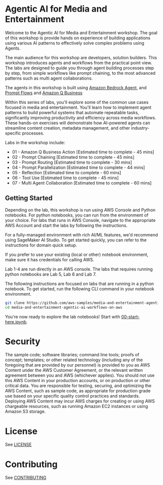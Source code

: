 # Agentic AI for Media and Entertainment

Welcome to the Agentic AI for Media and Entertainment workshop. The goal of this workshop is provide hands on experience of building applications using various AI patterns to effectively solve complex problems using Agents. 

The main audience for this workshop are developers, solution builders. This workshop introduces agents and workflows from the practical point view. The labs are designed to guide you through agent building processes step by step, from simple workflows like prompt chaining, to the most advanced patterns such as multi agent collaborations. 

The agents in this workshop is built using [Amazon Bedrock Agent](https://docs.aws.amazon.com/bedrock/latest/userguide/agents.html), and [Prompt Flows](https://docs.aws.amazon.com/bedrock/latest/userguide/flows.html) and [Amazon Q Business](https://aws.amazon.com/q/business/)

Within this series of labs, you'll explore some of the common use cases focused in media and entertainment. You'll learn how to implement agent patterns to build powerful systems that automate repeatable tasks, significantly improving productivity and efficiency across media workflows. These hands-on exercises will demonstrate how AI-powered agents can streamline content creation, metadata management, and other industry-specific processes.

Labs in the workshop include:

- 01 - Amazon Q Business Action [Estimated time to complete - 45 mins] 
- 02 - Prompt Chaining [Estimated time to complete - 45 mins]
- 03 - Prompt Routing [Estimated time to complete - 30 mins]
- 04 - Prompt Parallelization [Estimated time to complete - 44 mins]
- 05 - Reflection [Estimated time to complete - 60 mins]
- 06 - Tool Use [Estimated time to complete - 45 mins]
- 07 - Multi Agent Collaboration [Estimated time to complete - 60 mins]

## Getting Started
Depending on the lab, this workshop is run using AWS Console and Python notebooks. For python notebooks, you can run from the environment of your choice. For labs that runs in AWS Console, navigate to the appropriate AWS Account and start the labs by following the instructions.

For a fully-managed environment with rich AI/ML features, we'd recommend using SageMaker AI Studio. To get started quickly, you can refer to the instructions for domain quick setup.

If you prefer to use your existing (local or other) notebook environment, make sure it has credentials for calling AWS.

Lab 1-4 are run directly in an AWS console. The labs that requires running python notebooks are Lab 5, Lab 6 and Lab 7. 

The following instructions are focused on labs that are running in a python notebook.
To get started, run the following CLI command in your notebook environment.

```bash
git clone https://github.com/aws-samples/media-and-entertainment-agentic-ai-workflows-on-aws.git
cd media-and-entertainment-agentic-ai-workflows-on-aws
```

You're now ready to explore the lab notebooks! Start with [00-start-here.ipynb](00-start-here.ipynb).

# Security
The sample code; software libraries; command line tools; proofs of concept; templates; or other related technology (including any of the foregoing that are provided by our personnel) is provided to you as AWS Content under the AWS Customer Agreement, or the relevant written agreement between you and AWS (whichever applies). You should not use this AWS Content in your production accounts, or on production or other critical data. You are responsible for testing, securing, and optimizing the AWS Content, such as sample code, as appropriate for production grade use based on your specific quality control practices and standards. Deploying AWS Content may incur AWS charges for creating or using AWS chargeable resources, such as running Amazon EC2 instances or using Amazon S3 storage.

# License
See [LICENSE](LICENSE)

# Contributing
See [CONTRIBUTING](CONTRIBUTING)






